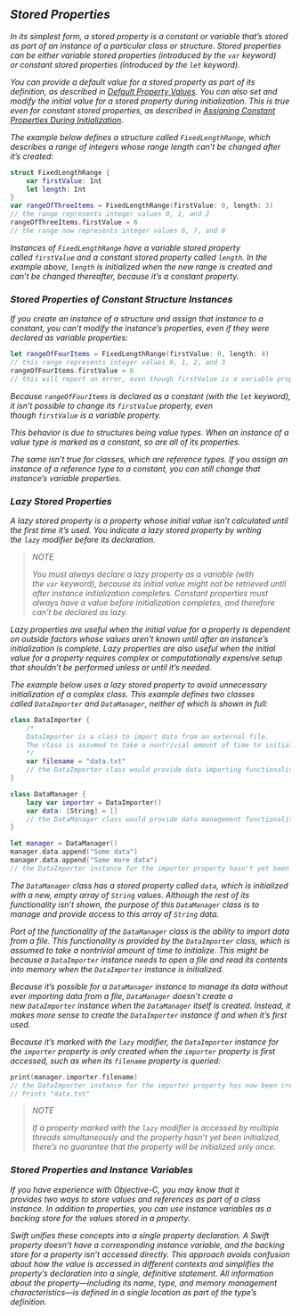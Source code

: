 ## *Stored Properties*

*In its simplest form, a stored property is a constant or variable that’s stored as part of an instance of a particular class or structure. Stored properties can be either variable stored properties (introduced by the `var` keyword) or constant stored properties (introduced by the `let` keyword).*

*You can provide a default value for a stored property as part of its definition, as described in [Default Property Values](https://docs.swift.org/swift-book/LanguageGuide/Initialization.html#ID206). You can also set and modify the initial value for a stored property during initialization. This is true even for constant stored properties, as described in [Assigning Constant Properties During Initialization](https://docs.swift.org/swift-book/LanguageGuide/Initialization.html#ID212).*

*The example below defines a structure called `FixedLengthRange`, which describes a range of integers whose range length can’t be changed after it’s created:*

```swift
struct FixedLengthRange {
    var firstValue: Int
    let length: Int
}
var rangeOfThreeItems = FixedLengthRange(firstValue: 0, length: 3)
// the range represents integer values 0, 1, and 2
rangeOfThreeItems.firstValue = 6
// the range now represents integer values 6, 7, and 8
```

*Instances of `FixedLengthRange` have a variable stored property called `firstValue` and a constant stored property called `length`. In the example above, `length` is initialized when the new range is created and can’t be changed thereafter, because it’s a constant property.*

### *Stored Properties of Constant Structure Instances*

*If you create an instance of a structure and assign that instance to a constant, you can’t modify the instance’s properties, even if they were declared as variable properties:*

```swift
let rangeOfFourItems = FixedLengthRange(firstValue: 0, length: 4)
// this range represents integer values 0, 1, 2, and 3
rangeOfFourItems.firstValue = 6
// this will report an error, even though firstValue is a variable property
```

*Because `rangeOfFourItems` is declared as a constant (with the `let` keyword), it isn’t possible to change its `firstValue` property, even though `firstValue` is a variable property.*

*This behavior is due to structures being value types. When an instance of a value type is marked as a constant, so are all of its properties.*

*The same isn’t true for classes, which are reference types. If you assign an instance of a reference type to a constant, you can still change that instance’s variable properties.*

### *Lazy Stored Properties*

*A lazy stored property is a property whose initial value isn’t calculated until the first time it’s used. You indicate a lazy stored property by writing the `lazy` modifier before its declaration.*

> *NOTE*
> 
> *You must always declare a lazy property as a variable (with the `var` keyword), because its initial value might not be retrieved until after instance initialization completes. Constant properties must always have a value before initialization completes, and therefore can’t be declared as lazy.*

*Lazy properties are useful when the initial value for a property is dependent on outside factors whose values aren’t known until after an instance’s initialization is complete. Lazy properties are also useful when the initial value for a property requires complex or computationally expensive setup that shouldn’t be performed unless or until it’s needed.*

*The example below uses a lazy stored property to avoid unnecessary initialization of a complex class. This example defines two classes called `DataImporter` and `DataManager`, neither of which is shown in full:*

```swift
class DataImporter {
    /*
    DataImporter is a class to import data from an external file.
    The class is assumed to take a nontrivial amount of time to initialize.
    */
    var filename = "data.txt"
    // the DataImporter class would provide data importing functionality here
}

class DataManager {
    lazy var importer = DataImporter()
    var data: [String] = []
    // the DataManager class would provide data management functionality here
}

let manager = DataManager()
manager.data.append("Some data")
manager.data.append("Some more data")
// the DataImporter instance for the importer property hasn't yet been created
```

*The `DataManager` class has a stored property called `data`, which is initialized with a new, empty array of `String` values. Although the rest of its functionality isn’t shown, the purpose of this `DataManager` class is to manage and provide access to this array of `String` data.*

*Part of the functionality of the `DataManager` class is the ability to import data from a file. This functionality is provided by the `DataImporter` class, which is assumed to take a nontrivial amount of time to initialize. This might be because a `DataImporter` instance needs to open a file and read its contents into memory when the `DataImporter` instance is initialized.*

*Because it’s possible for a `DataManager` instance to manage its data without ever importing data from a file, `DataManager` doesn’t create a new `DataImporter` instance when the `DataManager` itself is created. Instead, it makes more sense to create the `DataImporter` instance if and when it’s first used.*

*Because it’s marked with the `lazy` modifier, the `DataImporter` instance for the `importer` property is only created when the `importer` property is first accessed, such as when its `filename` property is queried:*

```swift
print(manager.importer.filename)
// the DataImporter instance for the importer property has now been created
// Prints "data.txt"
```

> *NOTE*
> 
> *If a property marked with the `lazy` modifier is accessed by multiple threads simultaneously and the property hasn’t yet been initialized, there’s no guarantee that the property will be initialized only once.*

### *Stored Properties and Instance Variables*

*If you have experience with Objective-C, you may know that it provides two ways to store values and references as part of a class instance. In addition to properties, you can use instance variables as a backing store for the values stored in a property.*

*Swift unifies these concepts into a single property declaration. A Swift property doesn’t have a corresponding instance variable, and the backing store for a property isn’t accessed directly. This approach avoids confusion about how the value is accessed in different contexts and simplifies the property’s declaration into a single, definitive statement. All information about the property—including its name, type, and memory management characteristics—is defined in a single location as part of the type’s definition.*


